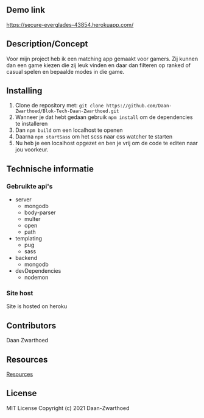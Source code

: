 ## Demo link
https://secure-everglades-43854.herokuapp.com/


## Description/Concept
Voor mijn project heb ik een matching app gemaakt voor gamers. Zij kunnen dan een game kiezen die zij leuk vinden en daar dan filteren op ranked of casual spelen en bepaalde modes in die game.

## Installing
1. Clone de repository met: `git clone https://github.com/Daan-Zwarthoed/Blok-Tech-Daan-Zwarthoed.git`
2. Wanneer je dat hebt gedaan gebruik `npm install` om de dependencies te installeren
3. Dan `npm build` om een localhost te openen
4. Daarna `npm startSass` om het scss naar css watcher te starten
5. Nu heb je een localhost opgezet en ben je vrij om de code te editen naar jou voorkeur.

## Technische informatie
### Gebruikte api's
* server
  * mongodb    
  * body-parser 
  * multer
  * open
  * path
* templating
  * pug
  * sass
* backend
  * mongodb  
* devDependencies
  * nodemon

### Site host
Site is hosted on heroku

## Contributors
Daan Zwarthoed

## Resources
[Resources](https://github.com/Daan-Zwarthoed/Blok-Tech-Daan-Zwarthoed/wiki/resources)

## License
MIT License
Copyright (c) 2021 Daan-Zwarthoed
